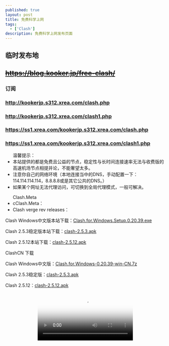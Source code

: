 ```yaml
---
published: true
layout: post
title: 免费科学上网
tags: 
  - ['Clash']
description: 免费科学上网发布页面
---
```

## 临时发布地
## <del><https://blog.kooker.jp/free-clash/></del>
### 订阅
### <http://kookerjp.s312.xrea.com/clash.php>
### <http://kookerjp.s312.xrea.com/clash1.php>
### <https://ss1.xrea.com/kookerjp.s312.xrea.com/clash.php>
### <https://ss1.xrea.com/kookerjp.s312.xrea.com/clash1.php>
<ul>温馨提示：
<li>本站提供的都是免费且公益的节点，稳定性与长时间连接速率无法与收费版的高速机场节点相提并论，不能奢望太多。
<li>注意你自己的网络环境（本地连接当中的DNS，手动配置一下：114.114.114.114，8.8.8.8或是其它公共的DNS。）
<li>如果某个网址无法代理访问，可切换到全局代理模式，一般可解决。</ul>
<ul>Clash.Meta
<li>cClash.Meta：<https://github.com/chinachat/Clash.Meta/releases>
<li>Clash verge rev releases：<https://github.com/clash-verge-rev/clash-verge-rev/releases/></ul>
<p>Clash Windows中文版本站下载：<a href="{{ site.soft_url }}Clash.for.Windows.Setup.0.20.39.exe">Clash.for.Windows.Setup.0.20.39.exe</a></p>
<p>Clash 2.5.3稳定版本站下载：<a href="{{ site.apps_url }}clash-2.5.3.apk">clash-2.5.3.apk</a></p>
<p>Clash 2.5.12本站下载：<a href="{{ site.apps_url }}clash-2.5.12.apk">clash-2.5.12.apk</a></p>
ClashCN 下载 <https://clashcn.com/88.html>  <https://clashcn.com/1.html>
<p>Clash Windows中文版：<a href="https://down.clashcn.com/soft/clashcn.com_Clash.for.Windows-0.20.39-win-CN.7z">Clash.for.Windows-0.20.39-win-CN.7z</a></p>
<p>Clash 2.5.3稳定版：<a href="https://down.clashcn.com/soft/clashcn.com_cfa-2.5.3.apk">clash-2.5.3.apk</a></p>
<p>Clash 2.5.12：<a href="https://down.clashcn.com/soft/clashcn.com_cfa-2.5.12-premium-universal-release.apk">clash-2.5.12.apk</a></p>

<p><video src="{{ site.media_url }}Jonathans-Song.mp4" poster="{{ site.img_url }}2020/Jonathans-Song.jpeg" controls="controls" style="max-width: 100%; display: block; margin-left: auto; margin-right: auto;"></video></p>

